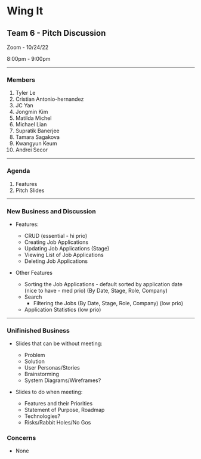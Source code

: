 # Wing It

## Team 6 - Pitch Discussion

Zoom - 10/24/22

8:00pm - 9:00pm

<hr>

### Members

1. Tyler Le
2. Cristian Antonio-hernandez
3. JC Yan
4. Jongmin Kim
5. Matilda Michel
6. Michael Lian
7. Supratik Banerjee
8. Tamara Sagakova
9. Kwangyun Keum
10. Andrei Secor

<hr>

### Agenda

1. Features
2. Pitch Slides

<hr>

### New Business and Discussion

- Features:

  - CRUD (essential - hi prio)
  - Creating Job Applications
  - Updating Job Applications (Stage)
  - Viewing List of Job Applications
  - Deleting Job Applications

- Other Features
  - Sorting the Job Applications - default sorted by application date (nice to have - med prio) (By Date, Stage, Role, Company)
  - Search
    - Filtering the Jobs (By Date, Stage, Role, Company) (low prio)
  - Application Statistics (low prio)

<hr>
  
### Unifinished Business

- Slides that can be without meeting:
  - Problem
  - Solution
  - User Personas/Stories
  - Brainstorming
  - System Diagrams/Wireframes?

- Slides to do when meeting:
  - Features and their Priorities
  - Statement of Purpose, Roadmap
  - Technologies?
  - Risks/Rabbit Holes/No Gos

### Concerns

- None
